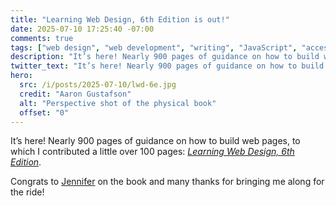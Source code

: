 ```yaml
---
title: "Learning Web Design, 6th Edition is out!"
date: 2025-07-10 17:25:40 -07:00
comments: true
tags: ["web design", "web development", "writing", "JavaScript", "accessibility", "progressive enhancement", "progressive web apps"]
description: "It’s here! Nearly 900 pages of guidance on how to build web pages, to which I contributed a little over 100 pages: Learning Web Design, 6th Edition."
twitter_text: "It’s here! Nearly 900 pages of guidance on how to build web pages, to which I contributed a little over 100 pages: Learning Web Design, 6th Edition."
hero:
  src: /i/posts/2025-07-10/lwd-6e.jpg
  credit: "Aaron Gustafson"
  alt: "Perspective shot of the physical book"
  offset: "0"
---
```


It’s here! Nearly 900 pages of guidance on how to build web pages, to which I contributed a little over 100 pages: <a href="https://www.oreilly.com/library/view/learning-web-design/9781098137670/"><cite>Learning Web Design, 6th Edition</cite></a>.

Congrats to [Jennifer](https://www.linkedin.com/in/jennifer-niederst-robbins) on the book and many thanks for bringing me along for the ride!
